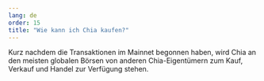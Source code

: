 ```yaml
---
lang: de
order: 15
title: "Wie kann ich Chia kaufen?"
---
```

Kurz nachdem die Transaktionen im Mainnet begonnen haben, wird Chia an den meisten globalen Börsen von anderen Chia-Eigentümern zum Kauf, Verkauf und Handel zur Verfügung stehen.
 
